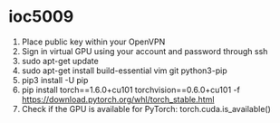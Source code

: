 # ioc5009

1. Place public key within your OpenVPN
2. Sign in virtual GPU using your account and password through ssh
3. sudo apt-get update
4. sudo apt-get install build-essential vim git python3-pip
5. pip3 install -U pip
6. pip install torch==1.6.0+cu101 torchvision==0.6.0+cu101 -f https://download.pytorch.org/whl/torch_stable.html
7. Check if the GPU is available for PyTorch: torch.cuda.is_available()

